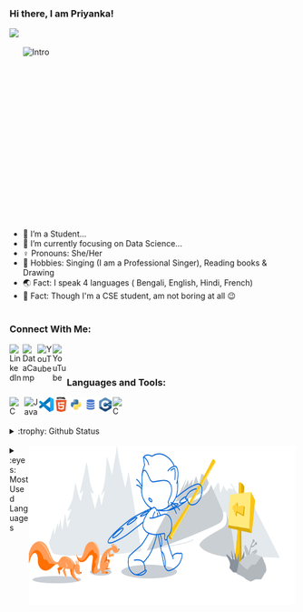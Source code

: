 
### Hi there, I am Priyanka!
![](https://komarev.com/ghpvc/?username=priyan-2020&color=blueviolet)

<!--
**priyan-2020/priyan-2020** is a ✨ _special_ ✨ repository because its `README.md` (this file) appears on your GitHub profile.

Here are some ideas to get you started: -->
<img align="right" alt="Intro" width="480px" height="320px" src="https://user-images.githubusercontent.com/69049082/120998681-1ffd6500-c7aa-11eb-8ec3-b67e28250330.gif" />

- 🔭 I’m a Student...
- 🌱 I’m currently focusing on Data Science... 
-  ♀️ Pronouns: She/Her
- 🎵 Hobbies: Singing (I am a Professional Singer), Reading books & Drawing
- 🌏 Fact: I speak 4 languages ( Bengali, English, Hindi, French) 
- 🤪 Fact: Though I'm a CSE student, am not boring at all 😉
 <br/> <br/>
 
### Connect With Me:
[<img align="left" alt="LinkedIn" width="23px" src="https://cdn.jsdelivr.net/npm/simple-icons@v3/icons/linkedin.svg" />][linkedin]

[<img align="left" alt="DataCamp" width="26px" src="https://cdn.jsdelivr.net/npm/simple-icons@3.13.0/icons/datacamp.svg" />][Datacamp]

[<img align="left" alt="YouTube" width="27px" src="https://cdn.jsdelivr.net/npm/simple-icons@3.13.0/icons/youtube.svg" />][youtube]

[<img align="left" alt="YouTube" width="25px" src="https://cdn.jsdelivr.net/npm/simple-icons@3.13.0/icons/codeforces.svg" />][Cf]

<br/> <br/>


### Languages and Tools:
<img align="left" alt="C" width="26px" src="https://cdn.jsdelivr.net/npm/simple-icons@3.13.0/icons/c.svg" />
<img align="left" alt="Java" width="26px" src="https://cdn.jsdelivr.net/npm/simple-icons@3.13.0/icons/java.svg" />
<img align="left" alt="Visual Studio Code" width="26px" src="https://raw.githubusercontent.com/github/explore/80688e429a7d4ef2fca1e82350fe8e3517d3494d/topics/visual-studio-code/visual-studio-code.png" />
<img align="left" alt="HTML5" width="26px" src="https://raw.githubusercontent.com/github/explore/80688e429a7d4ef2fca1e82350fe8e3517d3494d/topics/html/html.png" />
<img align="left" alt="python" width="26px" src="https://raw.githubusercontent.com/github/explore/80688e429a7d4ef2fca1e82350fe8e3517d3494d/topics/python/python.png" />
<img align="left" alt="SQL" width="26px" src="https://raw.githubusercontent.com/github/explore/80688e429a7d4ef2fca1e82350fe8e3517d3494d/topics/sql/sql.png" />
<img align="left" alt="C++" width="26px" src="https://raw.githubusercontent.com/github/explore/80688e429a7d4ef2fca1e82350fe8e3517d3494d/topics/cpp/cpp.png" />
<img align="left" alt="C" width="26px" src="https://cdn.jsdelivr.net/npm/simple-icons@3.13.0/icons/androidstudio.svg" />

<br />
<br />
<br/>
<details>
  <summary> :trophy: Github Status </summary> </br>

  <img  src="https://github-readme-stats.vercel.app/api?username=priyan-2020&show_icons=true&hide_border=true&theme=dark" width="45%" align="right" >
 <img  src="https://github-readme-streak-stats.herokuapp.com/?user=priyan-2020&theme=dark" width="45%" >

</details> 
<br>
<img src="https://github.com/priyan-2020/priyan-2020/blob/main/git.PNG" width="470px" height="280px" align="right" />

<details>
  <summary>:eyes: Most Used Languages</summary> <br/>
  <img align="left" alt="Priyanka's GitHub Top Languages" src="https://github-readme-stats.vercel.app/api/top-langs/?username=priyan-2020&theme=dark" width="30%" />
  </details>
  
  
  

[youtube]: https://www.youtube.com/channel/UCaQ0YAk-x5tpYN3ntW-Y6dw
[linkedin]: https://www.linkedin.com/in/priyankaroy07/
[Datacamp]: https://www.datacamp.com/profile/iampriyankaroy
[Cf]: https://codeforces.com/profile/priyanka_98
[C_]: https://www.codecademy.com/profiles/Priyan_21


